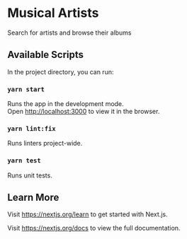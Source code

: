# Musical Artists

Search for artists and browse their albums

## Available Scripts

In the project directory, you can run:

### `yarn start`

Runs the app in the development mode.\
Open [http://localhost:3000](http://localhost:3000) to view it in the browser.

### `yarn lint:fix`

Runs linters project-wide.

### `yarn test`

Runs unit tests.

## Learn More

Visit https://nextjs.org/learn to get started with Next.js.

Visit https://nextjs.org/docs to view the full documentation.
